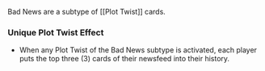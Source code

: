 Bad News are a subtype of [[Plot Twist]] cards.

### Unique Plot Twist Effect

- When any Plot Twist of the Bad News subtype is activated, each player puts the top three (3) cards of their newsfeed into their history.  

